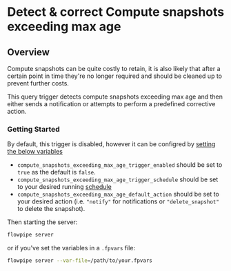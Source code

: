 # Detect & correct Compute snapshots exceeding max age

## Overview

Compute snapshots can be quite costly to retain, it is also likely that after a certain point in time they're no longer required and should be cleaned up to prevent further costs.

This query trigger detects compute snapshots exceeding max age and then either sends a notification or attempts to perform a predefined corrective action.

### Getting Started

By default, this trigger is disabled, however it can be configred by [setting the below variables](https://flowpipe.io/docs/build/mod-variables#passing-input-variables)
- `compute_snapshots_exceeding_max_age_trigger_enabled` should be set to `true` as the default is `false`.
- `compute_snapshots_exceeding_max_age_trigger_schedule` should be set to your desired running [schedule](https://flowpipe.io/docs/flowpipe-hcl/trigger/schedule#more-examples)
- `compute_snapshots_exceeding_max_age_default_action` should be set to your desired action (i.e. `"notify"` for notifications or `"delete_snapshot"` to delete the snapshot).

Then starting the server:
```sh
flowpipe server
```

or if you've set the variables in a `.fpvars` file:
```sh
flowpipe server --var-file=/path/to/your.fpvars
```